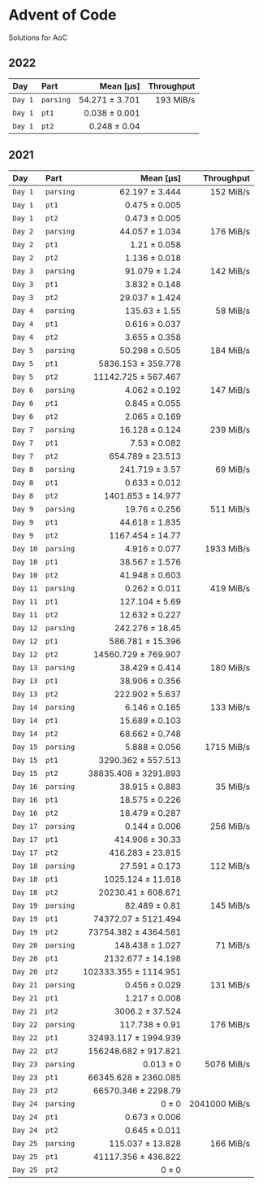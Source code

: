 # Advent of Code

Solutions for AoC

## 2022

| Day     | Part      |      Mean [µs] | Throughput |
|:--------|:----------|---------------:|-----------:|
| `Day 1` | `parsing` | 54.271 ± 3.701 |  193 MiB/s |
| `Day 1` | `pt1`     |  0.038 ± 0.001 |            |
| `Day 1` | `pt2`     |   0.248 ± 0.04 |            |

## 2021

| Day      | Part      |             Mean [µs] |    Throughput |
|:---------|:----------|----------------------:|--------------:|
| `Day 1`  | `parsing` |        62.197 ± 3.444 |     152 MiB/s |
| `Day 1`  | `pt1`     |         0.475 ± 0.005 |               |
| `Day 1`  | `pt2`     |         0.473 ± 0.005 |               |
| `Day 2`  | `parsing` |        44.057 ± 1.034 |     176 MiB/s |
| `Day 2`  | `pt1`     |          1.21 ± 0.058 |               |
| `Day 2`  | `pt2`     |         1.136 ± 0.018 |               |
| `Day 3`  | `parsing` |         91.079 ± 1.24 |     142 MiB/s |
| `Day 3`  | `pt1`     |         3.832 ± 0.148 |               |
| `Day 3`  | `pt2`     |        29.037 ± 1.424 |               |
| `Day 4`  | `parsing` |         135.63 ± 1.55 |      58 MiB/s |
| `Day 4`  | `pt1`     |         0.616 ± 0.037 |               |
| `Day 4`  | `pt2`     |         3.655 ± 0.358 |               |
| `Day 5`  | `parsing` |        50.298 ± 0.505 |     184 MiB/s |
| `Day 5`  | `pt1`     |    5836.153 ± 359.778 |               |
| `Day 5`  | `pt2`     |   11142.725 ± 567.467 |               |
| `Day 6`  | `parsing` |         4.062 ± 0.192 |     147 MiB/s |
| `Day 6`  | `pt1`     |         0.845 ± 0.055 |               |
| `Day 6`  | `pt2`     |         2.065 ± 0.169 |               |
| `Day 7`  | `parsing` |        16.128 ± 0.124 |     239 MiB/s |
| `Day 7`  | `pt1`     |          7.53 ± 0.082 |               |
| `Day 7`  | `pt2`     |      654.789 ± 23.513 |               |
| `Day 8`  | `parsing` |        241.719 ± 3.57 |      69 MiB/s |
| `Day 8`  | `pt1`     |         0.633 ± 0.012 |               |
| `Day 8`  | `pt2`     |     1401.853 ± 14.977 |               |
| `Day 9`  | `parsing` |         19.76 ± 0.256 |     511 MiB/s |
| `Day 9`  | `pt1`     |        44.618 ± 1.835 |               |
| `Day 9`  | `pt2`     |      1167.454 ± 14.77 |               |
| `Day 10` | `parsing` |         4.916 ± 0.077 |    1933 MiB/s |
| `Day 10` | `pt1`     |        38.567 ± 1.576 |               |
| `Day 10` | `pt2`     |        41.948 ± 0.603 |               |
| `Day 11` | `parsing` |         0.262 ± 0.011 |     419 MiB/s |
| `Day 11` | `pt1`     |        127.104 ± 5.69 |               |
| `Day 11` | `pt2`     |        12.632 ± 0.227 |               |
| `Day 12` | `parsing` |       242.276 ± 18.45 |               |
| `Day 12` | `pt1`     |      586.781 ± 15.396 |               |
| `Day 12` | `pt2`     |   14560.729 ± 769.907 |               |
| `Day 13` | `parsing` |        38.429 ± 0.414 |     180 MiB/s |
| `Day 13` | `pt1`     |        38.906 ± 0.356 |               |
| `Day 13` | `pt2`     |       222.902 ± 5.637 |               |
| `Day 14` | `parsing` |         6.146 ± 0.165 |     133 MiB/s |
| `Day 14` | `pt1`     |        15.689 ± 0.103 |               |
| `Day 14` | `pt2`     |        68.662 ± 0.748 |               |
| `Day 15` | `parsing` |         5.888 ± 0.056 |    1715 MiB/s |
| `Day 15` | `pt1`     |    3290.362 ± 557.513 |               |
| `Day 15` | `pt2`     |  38835.408 ± 3291.893 |               |
| `Day 16` | `parsing` |        38.915 ± 0.883 |      35 MiB/s |
| `Day 16` | `pt1`     |        18.575 ± 0.226 |               |
| `Day 16` | `pt2`     |        18.479 ± 0.287 |               |
| `Day 17` | `parsing` |         0.144 ± 0.006 |     256 MiB/s |
| `Day 17` | `pt1`     |       414.906 ± 30.33 |               |
| `Day 17` | `pt2`     |      416.283 ± 23.815 |               |
| `Day 18` | `parsing` |        27.591 ± 0.173 |     112 MiB/s |
| `Day 18` | `pt1`     |     1025.124 ± 11.618 |               |
| `Day 18` | `pt2`     |    20230.41 ± 608.671 |               |
| `Day 19` | `parsing` |         82.489 ± 0.81 |     145 MiB/s |
| `Day 19` | `pt1`     |   74372.07 ± 5121.494 |               |
| `Day 19` | `pt2`     |  73754.382 ± 4364.581 |               |
| `Day 20` | `parsing` |       148.438 ± 1.027 |      71 MiB/s |
| `Day 20` | `pt1`     |     2132.677 ± 14.198 |               |
| `Day 20` | `pt2`     | 102333.355 ± 1114.951 |               |
| `Day 21` | `parsing` |         0.456 ± 0.029 |     131 MiB/s |
| `Day 21` | `pt1`     |         1.217 ± 0.008 |               |
| `Day 21` | `pt2`     |       3006.2 ± 37.524 |               |
| `Day 22` | `parsing` |        117.738 ± 0.91 |     176 MiB/s |
| `Day 22` | `pt1`     |  32493.117 ± 1994.939 |               |
| `Day 22` | `pt2`     |  156248.682 ± 917.821 |               |
| `Day 23` | `parsing` |             0.013 ± 0 |    5076 MiB/s |
| `Day 23` | `pt1`     |  66345.628 ± 2360.085 |               |
| `Day 23` | `pt2`     |   66570.346 ± 2298.79 |               |
| `Day 24` | `parsing` |                 0 ± 0 | 2041000 MiB/s |
| `Day 24` | `pt1`     |         0.673 ± 0.006 |               |
| `Day 24` | `pt2`     |         0.645 ± 0.011 |               |
| `Day 25` | `parsing` |      115.037 ± 13.828 |     166 MiB/s |
| `Day 25` | `pt1`     |   41117.356 ± 436.822 |               |
| `Day 25` | `pt2`     |                 0 ± 0 |               |
